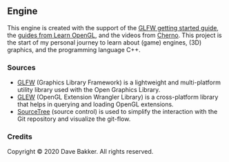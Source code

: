 ## Engine
This engine is created with the support of the [GLFW getting started guide](https://www.glfw.org/docs/latest/quick.html), the [guides from Learn OpenGL](https://learnopengl.com/), and the videos from [Cherno](https://www.youtube.com/user/TheChernoProject). This project is the start of my personal journey to learn about (game) engines, (3D) graphics, and the programming language C++.

### Sources
- [GLFW](https://www.glfw.org/) (Graphics Library Framework) is a lightweight and multi-platform utility library used with the Open Graphics Library.
- [GLEW](http://glew.sourceforge.net/) (OpenGL Extension Wrangler Library) is a cross-platform library that helps in querying and loading OpenGL extensions.
- [SourceTree](https://www.sourcetreeapp.com/) (source control) is used to simplify the interaction with the Git repository and visualize the git-flow.

### Credits
Copyright © 2020 Dave Bakker. All rights reserved.
